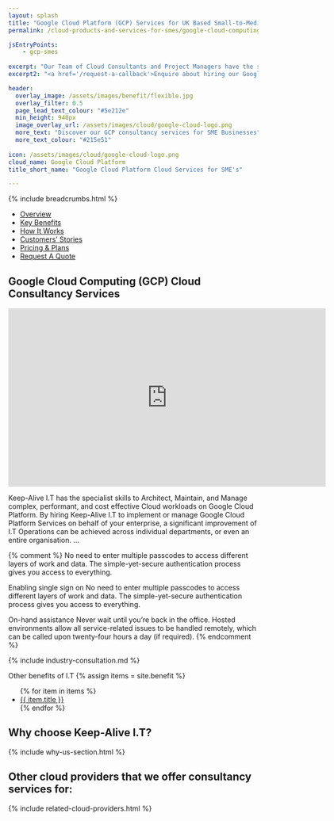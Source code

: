 ```yaml
---
layout: splash 
title: "Google Cloud Platform (GCP) Services for UK Based Small-to-Medium-Sized Enterprise Businesses (SMEs)"
permalink: /cloud-products-and-services-for-smes/google-cloud-computing-gcp

jsEntryPoints:
    - gcp-smes
    
excerpt: "Our Team of Cloud Consultants and Project Managers have the specialist skills required to Architect, Develop, Deploy, and Manage complex I.T workloads on Google Cloud Platform (GCP) Cloud infrastructure."
excerpt2: "<a href='/request-a-callback'>Enquire about hiring our Google Cloud Platform (GCP) Cloud expertise today</a>, and your SME business could soon be on its way to utilising the benefits associated with Cloud hosted workloads."

header:
  overlay_image: /assets/images/benefit/flexible.jpg
  overlay_filter: 0.5 
  page_lead_text_colour: "#5e212e"
  min_height: 940px
  image_overlay_url: /assets/images/cloud/google-cloud-logo.png 
  more_text: "Discover our GCP consultancy services for SME Businesses"
  more_text_colour: "#215e51"
  
icon: /assets/images/cloud/google-cloud-logo.png
cloud_name: Google Cloud Platform
title_short_name: "Google Cloud Platform Cloud Services for SME's"

---
```


{% include breadcrumbs.html %}

<section>
    <ul class="quicklinks-menu" id="quicklinks-navigation">
        <li class="menu-item menu-item-type-custom menu-item-object-custom">
            <a href="#section1" class="is-one-page">Overview</a>
        </li>
        <li class="menu-item menu-item-type-custom menu-item-object-custom">
            <a href="#section2" class="is-one-page">Key Benefits</a>
        </li>
        <li class="menu-item menu-item-type-custom menu-item-object-custom">
            <a href="#section3" class="is-one-page">How It Works</a>
        </li>
        <li class="menu-item menu-item-type-custom menu-item-object-custom">
            <a href="#section4" class="is-one-page">Customers’ Stories</a>
        </li>
        <li class="menu-item menu-item-type-custom menu-item-object-custom">
            <a href="#section5" class="is-one-page">Pricing &amp; Plans</a>
        </li>
        <li class="menu-item menu-item-type-custom menu-item-object-custom">
            <a href="#section6" class="is-one-page">Request A Quote</a>
        </li>
    </ul>
</section> 

## <i class="fas fa-cloud page-title-icon" aria-hidden="true"></i> Google Cloud Computing (GCP) Cloud Consultancy Services

<iframe width="640" height="360" src="https://www.youtube-nocookie.com/embed/d7DULYxUN9o?controls=0&amp;showinfo=0" frameborder="0" allowfullscreen></iframe>
<br>

Keep-Alive I.T has the specialist skills to Architect, Maintain, and Manage complex, performant, and cost effective Cloud workloads on Google Cloud Platform. By hiring Keep-Alive I.T to implement or manage Google Cloud Platform Services on behalf of your enterprise, a significant improvement of I.T Operations can be achieved across individual departments, or even an entire organisation.
...

{% comment %}
No need to enter multiple passcodes to access different layers of work and data. The simple-yet-secure authentication process gives you access to everything.


Enabling single sign on
No need to enter multiple passcodes to access different layers of work and data. The simple-yet-secure authentication process gives you access to everything.

On-hand assistance
Never wait until you’re back in the office. Hosted environments allow all service-related issues to be handled remotely, which can be called upon twenty-four hours a day (if required).
{% endcomment %}

{% include industry-consultation.md %}


Other benefits of I.T
{% assign items = site.benefit %}
<ul class="">
    {% for item in items %}
        <li><a href="{{ item.url }}">{{ item.title }}</a></li>
    {% endfor %}
</ul>

## Why choose Keep-Alive I.T?
{% include why-us-section.html %}

## Other cloud providers that we offer consultancy services for:
{% include related-cloud-providers.html %}